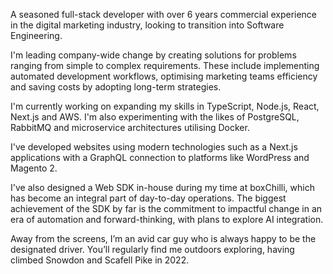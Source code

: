 A seasoned full-stack developer with over 6 years commercial experience in the digital marketing industry, looking to transition into Software Engineering.

I'm leading company-wide change by creating solutions for problems ranging from simple to complex requirements. These include implementing automated development workflows, optimising marketing teams efficiency and saving costs by adopting long-term strategies.

I'm currently working on expanding my skills in TypeScript, Node.js, React, Next.js and AWS. I'm also experimenting with the likes of PostgreSQL, RabbitMQ and microservice architectures utilising Docker.

I've developed websites using modern technologies such as a Next.js applications with a GraphQL connection to platforms like WordPress and Magento 2.

I've also designed a Web SDK in-house during my time at boxChilli, which has become an integral part of day-to-day operations. The biggest achievement of the SDK by far is the commitment to impactful change in an era of automation and forward-thinking, with plans to explore AI integration.

Away from the screens, I’m an avid car guy who is always happy to be the designated driver. You’ll regularly find me outdoors exploring, having climbed Snowdon and Scafell Pike in 2022.
<!--
**jackson-lewis/jackson-lewis** is a ✨ _special_ ✨ repository because its `README.md` (this file) appears on your GitHub profile.

Here are some ideas to get you started:

- 🔭 I’m currently working on ...
- 🌱 I’m currently learning ...
- 👯 I’m looking to collaborate on ...
- 🤔 I’m looking for help with ...
- 💬 Ask me about ...
- 📫 How to reach me: ...
- 😄 Pronouns: ...
- ⚡ Fun fact: ...
-->
